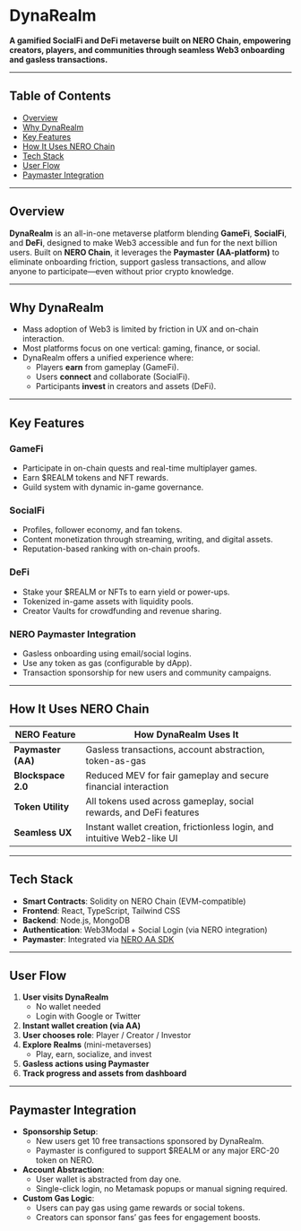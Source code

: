 # DynaRealm

**A gamified SocialFi and DeFi metaverse built on NERO Chain, empowering creators, players, and communities through seamless Web3 onboarding and gasless transactions.**

---

## Table of Contents

- [Overview](#overview)
- [Why DynaRealm](#why-dynarealm)
- [Key Features](#key-features)
- [How It Uses NERO Chain](#how-it-uses-nero-chain)
- [Tech Stack](#tech-stack)
- [User Flow](#user-flow)
- [Paymaster Integration](#paymaster-integration)

---

## Overview

**DynaRealm** is an all-in-one metaverse platform blending **GameFi**, **SocialFi**, and **DeFi**, designed to make Web3 accessible and fun for the next billion users. Built on **NERO Chain**, it leverages the **Paymaster (AA-platform)** to eliminate onboarding friction, support gasless transactions, and allow anyone to participate—even without prior crypto knowledge.

---

## Why DynaRealm

- Mass adoption of Web3 is limited by friction in UX and on-chain interaction.
- Most platforms focus on one vertical: gaming, finance, or social.
- DynaRealm offers a unified experience where:
  - Players **earn** from gameplay (GameFi).
  - Users **connect** and collaborate (SocialFi).
  - Participants **invest** in creators and assets (DeFi).

---

## Key Features

### GameFi
- Participate in on-chain quests and real-time multiplayer games.
- Earn $REALM tokens and NFT rewards.
- Guild system with dynamic in-game governance.

### SocialFi
- Profiles, follower economy, and fan tokens.
- Content monetization through streaming, writing, and digital assets.
- Reputation-based ranking with on-chain proofs.

### DeFi
- Stake your $REALM or NFTs to earn yield or power-ups.
- Tokenized in-game assets with liquidity pools.
- Creator Vaults for crowdfunding and revenue sharing.

### NERO Paymaster Integration
- Gasless onboarding using email/social logins.
- Use any token as gas (configurable by dApp).
- Transaction sponsorship for new users and community campaigns.

---

## How It Uses NERO Chain

| NERO Feature           | How DynaRealm Uses It                                               |
|------------------------|---------------------------------------------------------------------|
| **Paymaster (AA)**     | Gasless transactions, account abstraction, token-as-gas             |
| **Blockspace 2.0**     | Reduced MEV for fair gameplay and secure financial interaction      |
| **Token Utility**      | All tokens used across gameplay, social rewards, and DeFi features  |
| **Seamless UX**        | Instant wallet creation, frictionless login, and intuitive Web2-like UI |

---

## Tech Stack

- **Smart Contracts**: Solidity on NERO Chain (EVM-compatible)
- **Frontend**: React, TypeScript, Tailwind CSS
- **Backend**: Node.js, MongoDB
- **Authentication**: Web3Modal + Social Login (via NERO integration)
- **Paymaster**: Integrated via [NERO AA SDK](https://docs.nerochain.io/en/tutorials)

---

## User Flow

1. **User visits DynaRealm**
   - No wallet needed
   - Login with Google or Twitter
2. **Instant wallet creation (via AA)**
3. **User chooses role**: Player / Creator / Investor
4. **Explore Realms** (mini-metaverses)
   - Play, earn, socialize, and invest
5. **Gasless actions using Paymaster**
6. **Track progress and assets from dashboard**

---

## Paymaster Integration

- **Sponsorship Setup**:
  - New users get 10 free transactions sponsored by DynaRealm.
  - Paymaster is configured to support $REALM or any major ERC-20 token on NERO.
- **Account Abstraction**:
  - User wallet is abstracted from day one.
  - Single-click login, no Metamask popups or manual signing required.
- **Custom Gas Logic**:
  - Users can pay gas using game rewards or social tokens.
  - Creators can sponsor fans’ gas fees for engagement boosts.
